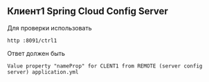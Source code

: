 ## Клиент1 Spring Cloud Config Server

Для проверки использовать 
```shell script
http :8091/ctrl1
```

Ответ должен быть
````shell script
Value property "nameProp" for CLENT1 from REMOTE (server config server) application.yml
````
